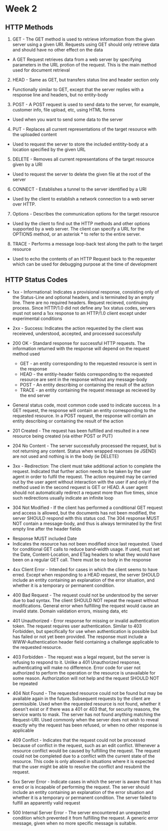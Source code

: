 # Week 2

## HTTP Methods

1. GET - The GET method is used to retrieve information from the given server using a given URI. Requests using GET should only retrieve data and should have no other effect on the data
- A GET Request retrieves data from a web server by specifying parameters in the URL protion of the request. This is the main method used for document retrieval

2. HEAD - Same as GET, but transfers status line and header section only
- Functionally similar to GET, except that the server replies with a response line and headers, but no entity-body

3. POST - A POST request is used to send data to the server, for example, customer info, file upload, etc, using HTML forms
- Used when you want to send some data to the server

4. PUT - Replaces all current representations of the target resource with the uploaded content
- Used to request the server to store the included entitity-body at a location specified by the given URL

5. DELETE - Removes all current representations of the target resource given by a URI
- Used to request the server to delete the given file at the root of the server

6. CONNECT - Establishes a tunnel to the server identified by a URI
- Used by the client to establish a network connection to a web server over HTTP.

7. Options - Describes the communication options for the target resource
- Used by the client to find out the HTTP methods and other options supported by a web server. The client can specify a URL for the OPTIONS method, or an asterisk * to refer to the entire server.

8. TRACE - Performs a message loop-back test along the path to the target resource
- Used to echo the contents of an HTTP Request back to the requester which can be used for debugging purpose at the time of development

## HTTP Status Codes

* 1xx - Informational: Indicates a provisional response, consisting only of the Status-Line and optional headers, and is terminated by an empty line. There are no required headers. Request recieved, continuing process. Since HTTP/1.0 did not define any 1xx status codes, servers must not send a 1xx response to an HTTP/1.0 client except under experimental conditions

* 2xx - Success: Indicates the action requested by the client was receieved, understood, accepted, and processed successfully

* 200 OK - Standard response for successful HTTP requests. The information returned with the response will depend on the request method used 
    - GET -  an entity corresponding to the requested resource is sent in the response
    - HEAD - the entitiy-header fields corresponding to the requested resource are sent in the response without any message-body
    - POST - An entity describing or containing the result of the action
    - TRACE - an entity containing the request message as recieved by the end server
- General status code, most common code used to indicate success. In a GET request, the response will contain an entity corresponding to the requested resource. In a POST request, the response will contain an entity describing or containing the result of the action

* 201 Created - The request has been fulfilled and resulted in a new resource being created (via either POST or PUT)

* 204 No Content - The server successfully processed the request, but is not returning any content. Status when wrapped resonses (ie JSEND) are not used and nothing is in the body (ie DELETE)

* 3xx - Redirection: The client must take additional action to complete the request. Indicated that further action needs to be taken by the user agent in order to fulfil the request. The action required may be carried out by the user agent without interaction with the user if and only if the method used in the second request is GET or HEAD. A user agent should not automatically redirect a request more than five times, since such redirections usually indicate an infinite loop

* 304 Not Modified - If the client has performed a conditional GET request and access is allowed, but the documents has not been modified, the server SHOULD respond with this status cod. The 304 response MUST NOT contain a message-body, and thus is always terminated by the first empty line after the header fields
- Response MUST included Date
- Indicates the resource has not been modified since last requested. Used for conditional GET calls to reduce band-width usage. If used, must set the Date, Content-Location, and ETag headers to what they would have been on a regular GET call. There must be no body in the response

* 4xx Client Error - Intended for cases in which the client seems to have erred. Except when responding to a HEAD request, the server SHOULD include an entity containing an explanation of the error situation, and whether it is a temporary or permanent condition.

* 400 Bad Request - The request could not be understood by the server due to bad syntax. The client SHOULD NOT repeat the request without modifications. General error when fulfilling the request would cause an invalid state. Domain validation errors, missing data, etc 

* 401 Unauthorized - Error response for missing or invalid authentication token. The request requires user authentication. Similar to 403 Forbidden, but specifically for use when authentication is possible but has failed or not yet been provided. The response must include a WWW-Authentication header field containing a challenge applicable to the requested resource.

* 403 Forbidden - The request was a legal request, but the server is refusing to respond to it. Unlike a 401 Unauthorized response, authenticating will make no difference. Error code for user not authorized to perform the operation or the resource is unavailable for some reason. Authorization will not help and the request SHOULD NOT be repeated

* 404 Not Found - The requested resource could not be found but may be available again in the future. Subsequent requests by the client are permissible. Used when the requested resource is not found, whether it doesn't exist or if there was a 401 or 403 that, for security reasons, the service wants to mask. The server has not found anything matching the Request-URI. Used commonly when the server does not wish to reveal exactly why the request has been refused, or when no other response is applicable

* 409 Conflict - Indicates that the request could not be processed because of conflict in the request, such as an edit conflict. Whenever a resource conflict would be caused by fulfilling the request. The request could not be completed due to a conflict with the current state of the resource. This code is only allowed in situations where it is expected that the user might be able to resolve the conflict and resubmit the request.

* 5xx Server Error - Indicate cases in which the server is aware that it has erred or is incapable of performing the request. The server should include an entity containing an explanation of the error situation and whether it is a temporary or permanent condition. The server failed to fulfill an apparently valid request

* 500 Internal Server Error - The server encountered an unexpected condition which prevented it from fulfilling the request. A generic error message, given when no more specific message is suitable.
